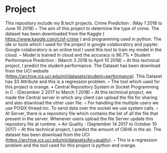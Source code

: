 # Project
This repository include my B.tech projects.
Crime Prediction : (May 1 2018 to June 10 2018)
◦ The aim of this project to determine the type of crime. The dataset has been downloaded from the
Kaggle ( https://www.kaggle.com/c/sf-crime ) and programming used in python. The ide or tools
which I used for the project is google colaboratory and jupyter. Google colaboratory is an online tool I
used this tool to train my model in the cloud.
◦ Model is trained in cloud and the accuracy is 96.7%
• Student Performance Prediction : (March 3 2018 to April 10 2018)
◦ At this technical project, I predict the student performance. The Dataset has been download from
the UCI website (https://archive.ics.uci.edu/ml/datasets/student+performance). This Dataset has
33 Attribute and this is a regression problem.
◦ The tool which used for this project is orange.
• Central Repository System in Socket Programming in C : (December 2 2017 to March 1 2018)
◦ At this technical project, we made the Central server in which any client can upload the file for sharing
and also download the other user file.
◦ For handling the multiple users we use POSIX thread inc. To send data over the socket we use system
calls.
◦ At Server, there is a repository file which contains the list of all the file that present in the server.
Whenever users upload the file Server update this repository file at runtime.
• Air Quality : (September 14 2017 to October 10 2017)
◦ At this technical project, I predict the amount of C6H6 in the air. The dataset has been download from
the UCI (https://archive.ics.uci.edu/ml/datasets/Air+quality).
◦ This is a regression problem and the tool used for this project is python and orange.
